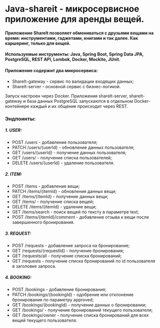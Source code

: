 # Java-shareit - микросервисное приложение для аренды вещей.
#### Приложение ShareIt позволяет обмениваться с друзьями вещами на время: инструментами, гаджетами, книгами и так далее. Как каршеринг, только для вещей.

#### Используемые инструменты: Java, Spring Boot, Spring Data JPA, PostgreSQL, REST API, Lombok, Docker, Mockito, JUnit. 

#### Приложение содержит два микросервиса:
- ShareIt-gateway - сервис по валидации входящих данных;
- ShareIt-server - основной сервис с бизнес-логикой.

Запуск настроен через Docker. Приложения shareIt-server, shareIt-gateway и база данных PostgreSQL запускаются в отдельном Docker-контейнере каждый и их общение происходит через REST.

### Эндпоинты:
##### 1. USER:
- POST /users - добавление пользователя;
- PATCH /users/{userId} - обновление данных пользователя;
- GET /users/{userId} - получение данных пользователя;
- GET /users/ - получение списка пользователей;
- DELETE /users/{userId} - удаление пользователя.

##### 2. ITEM:
- POST /items - добавление вещи;
- PATCH /items/{itemId} - обновление данных вещи;
- GET /items/{itemId} - получение данных вещи;
- GET /items/ - получение списка вещей;
- DELETE /items/{itemId} - удаление вещи;
- GET /items/search - поиск вещей по тексту в параметре text;
- POST /items/{itemId}/comment - добавление отзыва к вещи после завершенного бронирования.

##### 3. REQUEST:
- POST /requests - добавление запроса на бронирование;
- GET /requests/{requestId} - получение бронирования;
- GET /requests/all - получение списка бронирований;
- GET /requests - получение списка бронирований по id пользователя в заголовке запроса.

##### 4. BOOKING:
- POST /bookings - добавление бронирования;
- PATCH /bookings/{bookingId} - одобрение или отклонение бронирования по параметру approved;
- GET /bookings/{bookingId} - получение данных о бронировании;
- GET /bookings/ - получение бронирований текущего пользователя;
- GET /bookings/owner - получение списка бронирований для всех вещей текущего пользователя.
